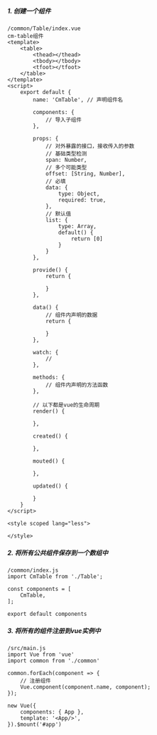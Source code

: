 ##### 1. 创建一个组件
    /common/Table/index.vue
    cm-table组件
    <template>
        <table>
            <thead></thead>
            <tbody></tbody>
            <tfoot></tfoot>
        </table>
    </template>
    <script>
        export default {
            name: 'CmTable', // 声明组件名
            
            components: {
                // 导入子组件
            },
            
            props: {
                // 对外暴露的接口，接收传入的参数
                // 基础类型检测
                span: Number,
                // 多个可能类型
                offset: [String, Number],
                // 必填
                data: {
                    type: Object,
                    required: true,
                },
                // 默认值
                list: {
                    type: Array,
                    default() {
                        return [0]
                    }
                }
            },
            
            provide() {
                return {
                    
                }
            },
            
            data() {
                // 组件内声明的数据
                return {
                    
                }
            },
            
            watch: {
                // 
            },
            
            methods: {
                // 组件内声明的方法函数  
            },
            
            // 以下都是vue的生命周期
            render() {
                
            },
            
            created() {
                
            },
            
            mouted() {
                
            },
            
            updated() {
                
            }
        }
    </script>
    
    <style scoped lang="less">
    
    </style>
    
##### 2. 将所有公共组件保存到一个数组中
    /common/index.js
    import CmTable from './Table';
    
    const components = [
        CmTable,
    ];
    
    export default components
    
##### 3. 将所有的组件注册到vue实例中
    /src/main.js
    import Vue from 'vue'
    import common from './common'
    
    common.forEach(component => {
        // 注册组件
        Vue.component(component.name, component);
    });
    
    new Vue({
        components: { App },
        template: '<App/>',
    }).$mount('#app')
    


























